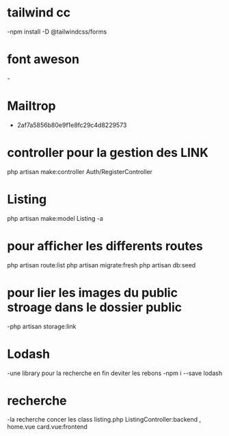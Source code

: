 # tailwind cc
-npm install -D @tailwindcss/forms

# font aweson
-<link rel="stylesheet" href="https://cdnjs.cloudflare.com/ajax/libs/font-awesome/7.0.0/css/all.min.css" integrity="sha512-DxV+EoADOkOygM4IR9yXP8Sb2qwgidEmeqAEmDKIOfPRQZOWbXCzLC6vjbZyy0vPisbH2SyW27+ddLVCN+OMzQ==" crossorigin="anonymous" referrerpolicy="no-referrer" />

# Mailtrop
- 2af7a5856b80e9f1e8fc29c4d8229573

# controller pour la gestion des LINK
 php artisan make:controller  Auth/RegisterController

# Listing
 php artisan make:model Listing -a    

# pour afficher les differents routes 

   php artisan route:list
    php artisan migrate:fresh
    php artisan db:seed
# pour lier les images du public stroage dans le dossier public
   -php artisan storage:link

# Lodash
-une library pour la recherche en fin deviter les rebons 
-npm i --save lodash

# recherche
  -la recherche concer les class listing.php ListingController:backend , home.vue card.vue:frontend